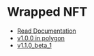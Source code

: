 # Wrapped NFT

- [Read Documentation](https://github.com/DeNetPRO/WrappedNFT/blob/master/docs/index.md#wrapper)
- [v1.0.0 in polygon](https://polygonscan.com/token/0x46204b92b99e8e63f4834519a9c1592a86a1f647)
- [v1.1.0_beta_1](https://polygonscan.com/token/0xbC31bB89E6E71565a1f8F7A496748cB3E86D75CA)